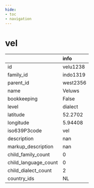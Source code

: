 ```yaml
---
hide:
- toc
- navigation
---
```

# vel
|                      | info     |
|:---------------------|:---------|
| id                   | velu1238 |
| family_id            | indo1319 |
| parent_id            | west2356 |
| name                 | Veluws   |
| bookkeeping          | False    |
| level                | dialect  |
| latitude             | 52.2702  |
| longitude            | 5.94408  |
| iso639P3code         | vel      |
| description          | nan      |
| markup_description   | nan      |
| child_family_count   | 0        |
| child_language_count | 0        |
| child_dialect_count  | 2        |
| country_ids          | NL       |